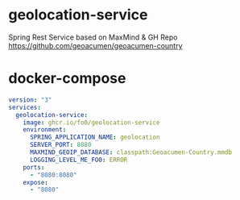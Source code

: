 # geolocation-service
Spring Rest Service based on MaxMind & GH Repo https://github.com/geoacumen/geoacumen-country

# docker-compose
```yml
version: "3"
services:
  geolocation-service:
    image: ghcr.io/fo0/geolocation-service
    environment:
      SPRING_APPLICATION_NAME: geolocation
      SERVER_PORT: 8080
      MAXMIND_GEOIP_DATABASE: classpath:Geoacumen-Country.mmdb
      LOGGING_LEVEL_ME_FO0: ERROR
    ports:
      - "8080:8080"
    expose:
      - "8080"
```
